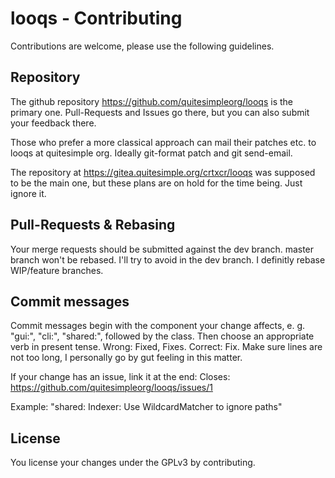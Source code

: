 # looqs - Contributing
Contributions are welcome, please use the following guidelines. 

## Repository
The github repository https://github.com/quitesimpleorg/looqs is the primary one. Pull-Requests and Issues go there, but you can also submit your feedback there. 

Those who prefer a more classical approach can mail their patches etc. to looqs at quitesimple org. Ideally git-format patch and git send-email. 

The repository at https://gitea.quitesimple.org/crtxcr/looqs was supposed to be the main one, but these
plans are on hold for the time being. Just ignore it. 

## Pull-Requests & Rebasing
Your merge requests should be submitted against the dev branch. master branch won't be rebased. I'll try to avoid in the dev branch. I definitly rebase WIP/feature branches. 


## Commit messages
Commit messages begin with the component your change affects, e. g.  "gui:", "cli:", "shared:", followed by the class. 
Then choose an appropriate verb in present tense. Wrong: Fixed, Fixes. Correct: Fix. Make sure lines are not too long, 
I personally go by gut feeling in this matter. 

If your change has an issue, link it at the end: Closes: https://github.com/quitesimpleorg/looqs/issues/1

Example: "shared: Indexer: Use WildcardMatcher to ignore paths"

## License
You license your changes under the GPLv3 by contributing.
